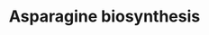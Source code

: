 ---
annotations:
- id: PW:0001083
  parent: classic metabolic pathway
  type: Pathway Ontology
  value: asparagine metabolic pathway
- id: PW:0000002
  parent: classic metabolic pathway
  type: Pathway Ontology
  value: classic metabolic pathway
authors:
- M.Braymer
- MaintBot
- Mkutmon
- Egonw
- Christine Chichester
- Eweitz
- Khanspers
citedin: ''
communities: []
description: The precursor to asparagine is oxaloacetate, which the AAT enzyme converts
  to aspartate by transferring the amino group from glutamate to oxaloacetate, producing
  α-ketoglutarate and aspartate. The enzyme ASN produces asparagine, AMP, glutamate,
  and pyrophosphate from aspartate, glutamine, and ATP.  Description adapted from
  [Wikipedia](https://en.wikipedia.org/wiki/Asparagine).
last-edited: 2025-06-21
ndex: null
organisms:
- Saccharomyces cerevisiae
redirect_from:
- /index.php/Pathway:WP67
- /instance/WP67
- /instance/WP67_r139490
revision: r139490
schema-jsonld:
- '@context': https://schema.org/
  '@id': https://wikipathways.github.io/pathways/WP67.html
  '@type': Dataset
  creator:
    '@type': Organization
    name: WikiPathways
  description: The precursor to asparagine is oxaloacetate, which the AAT enzyme converts
    to aspartate by transferring the amino group from glutamate to oxaloacetate, producing
    α-ketoglutarate and aspartate. The enzyme ASN produces asparagine, AMP, glutamate,
    and pyrophosphate from aspartate, glutamine, and ATP.  Description adapted from
    [Wikipedia](https://en.wikipedia.org/wiki/Asparagine).
  keywords:
  - 2-oxoglutarate
  - AAT1
  - AAT2
  - AMP
  - ASN1
  - ASN2
  - ATP
  - H₂O
  - L-asparagine
  - L-aspartate
  - L-glutamate
  - L-glutamine
  - Oxaloacetic acid
  - pyrophosphate
  license: CC0
  name: Asparagine biosynthesis
seo: CreativeWork
title: Asparagine biosynthesis
wpid: WP67
---